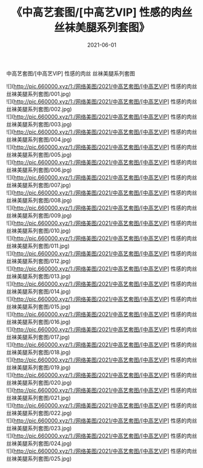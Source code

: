 ﻿---
layout: post
title:  《中高艺套图/[中高艺VIP] 性感的肉丝 丝袜美腿系列套图》
date:   2021-06-01
img: http://pic.660000.xyz/1:/网络美图/2021/中高艺套图/[中高艺VIP] 性感的肉丝 丝袜美腿系列套图/000.jpg
categories: [美女, 清纯, 唯美]
---

中高艺套图/[中高艺VIP] 性感的肉丝 丝袜美腿系列套图

 ![](http://pic.660000.xyz/1:/网络美图/2021/中高艺套图/[中高艺VIP] 性感的肉丝 丝袜美腿系列套图/001.jpg) <br>![](http://pic.660000.xyz/1:/网络美图/2021/中高艺套图/[中高艺VIP] 性感的肉丝 丝袜美腿系列套图/002.jpg) <br>![](http://pic.660000.xyz/1:/网络美图/2021/中高艺套图/[中高艺VIP] 性感的肉丝 丝袜美腿系列套图/003.jpg) <br>![](http://pic.660000.xyz/1:/网络美图/2021/中高艺套图/[中高艺VIP] 性感的肉丝 丝袜美腿系列套图/004.jpg) <br>![](http://pic.660000.xyz/1:/网络美图/2021/中高艺套图/[中高艺VIP] 性感的肉丝 丝袜美腿系列套图/005.jpg) <br>![](http://pic.660000.xyz/1:/网络美图/2021/中高艺套图/[中高艺VIP] 性感的肉丝 丝袜美腿系列套图/006.jpg) <br>![](http://pic.660000.xyz/1:/网络美图/2021/中高艺套图/[中高艺VIP] 性感的肉丝 丝袜美腿系列套图/007.jpg) <br>![](http://pic.660000.xyz/1:/网络美图/2021/中高艺套图/[中高艺VIP] 性感的肉丝 丝袜美腿系列套图/008.jpg) <br>![](http://pic.660000.xyz/1:/网络美图/2021/中高艺套图/[中高艺VIP] 性感的肉丝 丝袜美腿系列套图/009.jpg) <br>![](http://pic.660000.xyz/1:/网络美图/2021/中高艺套图/[中高艺VIP] 性感的肉丝 丝袜美腿系列套图/010.jpg) <br>![](http://pic.660000.xyz/1:/网络美图/2021/中高艺套图/[中高艺VIP] 性感的肉丝 丝袜美腿系列套图/011.jpg) <br>![](http://pic.660000.xyz/1:/网络美图/2021/中高艺套图/[中高艺VIP] 性感的肉丝 丝袜美腿系列套图/012.jpg) <br>![](http://pic.660000.xyz/1:/网络美图/2021/中高艺套图/[中高艺VIP] 性感的肉丝 丝袜美腿系列套图/013.jpg) <br>![](http://pic.660000.xyz/1:/网络美图/2021/中高艺套图/[中高艺VIP] 性感的肉丝 丝袜美腿系列套图/014.jpg) <br>![](http://pic.660000.xyz/1:/网络美图/2021/中高艺套图/[中高艺VIP] 性感的肉丝 丝袜美腿系列套图/015.jpg) <br>![](http://pic.660000.xyz/1:/网络美图/2021/中高艺套图/[中高艺VIP] 性感的肉丝 丝袜美腿系列套图/016.jpg) <br>![](http://pic.660000.xyz/1:/网络美图/2021/中高艺套图/[中高艺VIP] 性感的肉丝 丝袜美腿系列套图/017.jpg) <br>![](http://pic.660000.xyz/1:/网络美图/2021/中高艺套图/[中高艺VIP] 性感的肉丝 丝袜美腿系列套图/018.jpg) <br>![](http://pic.660000.xyz/1:/网络美图/2021/中高艺套图/[中高艺VIP] 性感的肉丝 丝袜美腿系列套图/019.jpg) <br>![](http://pic.660000.xyz/1:/网络美图/2021/中高艺套图/[中高艺VIP] 性感的肉丝 丝袜美腿系列套图/020.jpg) <br>![](http://pic.660000.xyz/1:/网络美图/2021/中高艺套图/[中高艺VIP] 性感的肉丝 丝袜美腿系列套图/021.jpg) <br>![](http://pic.660000.xyz/1:/网络美图/2021/中高艺套图/[中高艺VIP] 性感的肉丝 丝袜美腿系列套图/022.jpg) <br>![](http://pic.660000.xyz/1:/网络美图/2021/中高艺套图/[中高艺VIP] 性感的肉丝 丝袜美腿系列套图/023.jpg) <br>![](http://pic.660000.xyz/1:/网络美图/2021/中高艺套图/[中高艺VIP] 性感的肉丝 丝袜美腿系列套图/024.jpg) <br>![](http://pic.660000.xyz/1:/网络美图/2021/中高艺套图/[中高艺VIP] 性感的肉丝 丝袜美腿系列套图/025.jpg) <br>